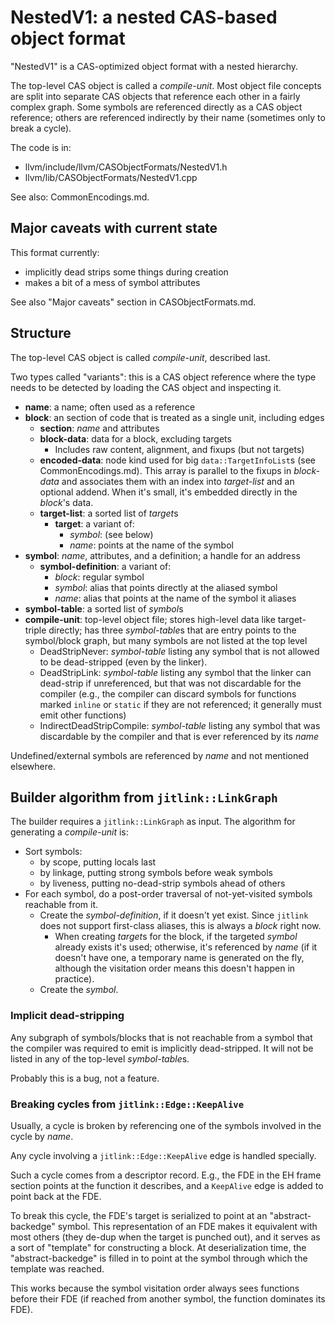 # NestedV1: a nested CAS-based object format

"NestedV1" is a CAS-optimized object format with a nested hierarchy.

The top-level CAS object is called a *compile-unit*. Most object file concepts
are split into separate CAS objects that reference each other in a fairly
complex graph. Some symbols are referenced directly as a CAS object reference;
others are referenced indirectly by their name (sometimes only to break a
cycle).

The code is in:
- llvm/include/llvm/CASObjectFormats/NestedV1.h
- llvm/lib/CASObjectFormats/NestedV1.cpp

See also: CommonEncodings.md.

## Major caveats with current state

This format currently:
- implicitly dead strips some things during creation
- makes a bit of a mess of symbol attributes

See also "Major caveats" section in CASObjectFormats.md.

## Structure

The top-level CAS object is called *compile-unit*, described last.

Two types called "variants": this is a CAS object reference where the type
needs to be detected by loading the CAS object and inspecting it.

- **name**: a name; often used as a reference
- **block**: an section of code that is treated as a single unit, including
  edges
    - **section**: *name* and attributes
    - **block-data**: data for a block, excluding targets
        - Includes raw content, alignment, and fixups (but not targets)
    - **encoded-data**: node kind used for big `data::TargetInfoList`s (see
      CommonEncodings.md). This array is parallel to the fixups in *block-data*
      and associates them with an index into *target-list* and an optional
      addend. When it's small, it's embedded directly in the *block*'s data.
    - **target-list**: a sorted list of *target*s
        - **target**: a variant of:
            - *symbol*: (see below)
            - *name*: points at the name of the symbol
- **symbol**: *name*, attributes, and a definition; a handle for an address
    - **symbol-definition**: a variant of:
        - *block*: regular symbol
        - *symbol*: alias that points directly at the aliased symbol
        - *name*: alias that points at the name of the symbol it aliases
- **symbol-table**: a sorted list of *symbol*s
- **compile-unit**: top-level object file; stores high-level data like
  target-triple directly; has three *symbol-table*s that are entry points to
  the symbol/block graph, but many symbols are not listed at the top level
    - DeadStripNever: *symbol-table* listing any symbol that is not
      allowed to be dead-stripped (even by the linker).
    - DeadStripLink: *symbol-table* listing any symbol that the linker can
      dead-strip if unreferenced, but that was not discardable for the compiler
      (e.g., the compiler can discard symbols for functions marked `inline` or
      `static` if they are not referenced; it generally must emit other
      functions)
    - IndirectDeadStripCompile: *symbol-table* listing any symbol that was
      discardable by the compiler and that is ever referenced by its *name*

Undefined/external symbols are referenced by *name* and not mentioned
elsewhere.

## Builder algorithm from `jitlink::LinkGraph`

The builder requires a `jitlink::LinkGraph` as input. The algorithm for
generating a *compile-unit* is:
- Sort symbols:
    - by scope, putting locals last
    - by linkage, putting strong symbols before weak symbols
    - by liveness, putting no-dead-strip symbols ahead of others
- For each symbol, do a post-order traversal of not-yet-visited symbols
  reachable from it.
    - Create the *symbol-definition*, if it doesn't yet exist. Since `jitlink`
      does not support first-class aliases, this is always a *block* right now.
        - When creating *target*s for the block, if the targeted *symbol*
          already exists it's used; otherwise, it's referenced by *name* (if it
          doesn't have one, a temporary name is generated on the fly, although
          the visitation order means this doesn't happen in practice).
    - Create the *symbol*.

### Implicit dead-stripping

Any subgraph of symbols/blocks that is not reachable from a symbol that the
compiler was required to emit is implicitly dead-stripped. It will not be
listed in any of the top-level *symbol-table*s.

Probably this is a bug, not a feature.

### Breaking cycles from `jitlink::Edge::KeepAlive`

Usually, a cycle is broken by referencing one of the symbols involved
in the cycle by *name*.

Any cycle involving a `jitlink::Edge::KeepAlive` edge is handled specially.

Such a cycle comes from a descriptor record. E.g., the FDE in the EH frame
section points at the function it describes, and a `KeepAlive` edge is added to
point back at the FDE.

To break this cycle, the FDE's target is serialized to point at an
"abstract-backedge" symbol. This representation of an FDE makes it equivalent
with most others (they de-dup when the target is punched out), and it serves as
a sort of "template" for constructing a block. At deserialization time, the
"abstract-backedge" is filled in to point at the symbol through which the
template was reached.

This works because the symbol visitation order always sees functions before
their FDE (if reached from another symbol, the function dominates its FDE).
